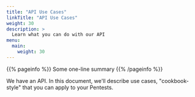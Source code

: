 ```yaml
---
title: "API Use Cases"
linkTitle: "API Use Cases"
weight: 30
description: >
  Learn what you can do with our API
menu:
  main:
    weight: 30
---
```


{{% pageinfo %}}
Some one-line summary
{{% /pageinfo %}}

We have an API. In this document, we'll describe use cases, "cookbook-style" that you can
apply to your Pentests.

<!-- Add more content if desired -->
